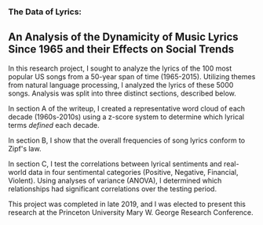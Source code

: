 ### The Data of Lyrics:
## An Analysis of the Dynamicity of Music Lyrics Since 1965 and their Effects on Social Trends

In this research project, I sought to analyze the lyrics of the 100 most popular US songs from a 50-year span of time (1965-2015). Utilizing themes from natural language processing, I analyzed the lyrics of these 5000 songs. Analysis was split into three distinct sections, described below.

In section A of the writeup, I created a representative word cloud of each decade (1960s-2010s) using a z-score system to determine which lyrical terms *defined* each decade.

In section B, I show that the overall frequencies of song lyrics conform to Zipf's law.

In section C, I test the correlations between lyrical sentiments and real-world data in four sentimental categories (Positive, Negative, Financial, Violent). Using analyses of variance (ANOVA), I determined which relationships had significant correlations over the testing period.

This project was completed in late 2019, and I was elected to present this research at the Princeton University Mary W. George Research Conference.
